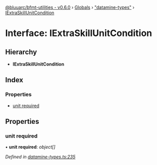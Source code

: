 [@bluuarc/bfmt-utilities - v0.6.0](../README.md) › [Globals](../globals.md) › ["datamine-types"](../modules/_datamine_types_.md) › [IExtraSkillUnitCondition](_datamine_types_.iextraskillunitcondition.md)

# Interface: IExtraSkillUnitCondition

## Hierarchy

* **IExtraSkillUnitCondition**

## Index

### Properties

* [unit required](_datamine_types_.iextraskillunitcondition.md#unit-required)

## Properties

###  unit required

• **unit required**: *object[]*

*Defined in [datamine-types.ts:235](https://github.com/BluuArc/bfmt-utilities/blob/master/src/datamine-types.ts#L235)*
